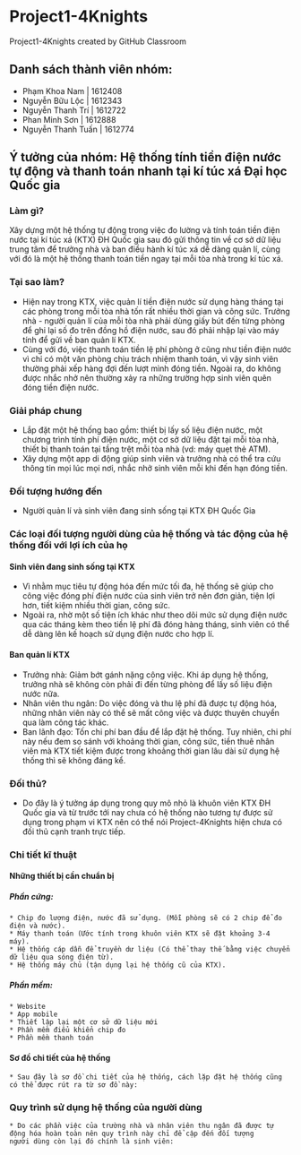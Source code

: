 # Project1-4Knights
Project1-4Knights created by GitHub Classroom

## Danh sách thành viên nhóm:
   * Phạm Khoa Nam | 1612408
   * Nguyễn Bữu Lộc | 1612343
   * Nguyễn Thanh Trí | 1612722
   * Phan Minh Sơn | 1612888
   * Nguyễn Thanh Tuấn | 1612774

## Ý tưởng của nhóm: Hệ thống tính tiền điện nước tự động và thanh toán nhanh tại kí túc xá Đại học Quốc gia

### Làm gì?
  Xây dựng một hệ thống tự động trong việc đo lường và tính toán tiền điện nước tại kí túc xá (KTX) ĐH Quốc gia
  sau đó gửi thông tin về cơ sở dữ liệu trung tâm để trưởng nhà và ban điều hành kí túc xá dễ dàng quản lí, cùng 
  với đó là một hệ thống thanh toán tiền ngay tại mỗi tòa nhà trong kí túc xá.

### Tại sao làm?
   * Hiện nay trong KTX, việc quản lí tiền điện nước sử dụng hàng tháng tại các phòng trong mỗi tòa nhà tốn rất nhiều
     thời gian và công sức. Trưởng nhà - người quản lí của mỗi tòa nhà phải dùng giấy bút đến từng phòng để ghi lại số
     đo trên đồng hồ điện nước, sau đó phải nhập lại vào máy tính để gửi về ban quản lí KTX.
   * Cùng với đó, việc thanh toán tiền lệ phí phòng ở cũng như tiền điện nước vì chỉ có một văn phòng chịu trách nhiệm
     thanh toán, vì vậy sinh viên thường phải xếp hàng đợi đến lượt mình đóng tiền. Ngoài ra, do không được nhắc nhở nên
     thường xảy ra những trường hợp sinh viên quên đóng tiền điện nước.
 
### Giải pháp chung
   * Lắp đặt một hệ thống bao gồm: thiết bị lấy số liệu điện nước, một chương trình tính phí điện nước, một cơ sở dữ liệu 
     đặt tại mỗi tòa nhà, thiết bị thanh toán tại tầng trệt mỗi tòa nhà (vd: máy quẹt thẻ ATM).
   * Xây dựng một app di động giúp sinh viên và trưởng nhà có thể tra cứu thông tin mọi lúc mọi nơi, nhắc nhở sinh viên mỗi
     khi đến hạn đóng tiền.
     
### Đối tượng hướng đến
   * Người quản lí và sinh viên đang sinh sống tại KTX ĐH Quốc Gia

### Các loại đối tượng người dùng của hệ thống và tác động của hệ thống đối với lợi ích của họ
 #### Sinh viên đang sinh sống tại KTX
   * Vì nhằm mục tiêu tự động hóa đến mức tối đa, hệ thống sẽ giúp cho công việc đóng phí điện nước của sinh viên trở nên đơn giản, tiện      lợi hơn, tiết kiệm nhiều thời gian, công sức.
   * Ngoài ra, nhờ một số tiện ích khác như theo dõi mức sử dụng điện nước qua các tháng kèm theo tiền lệ phí đã đóng hàng tháng, sinh        viên có thể dễ dàng lên kế hoạch sử dụng điện nước cho hợp lí.
 #### Ban quản lí KTX
   * Trưởng nhà: Giảm bớt gánh nặng công việc. Khi áp dụng hệ thống, trưởng nhà sẽ không còn phải đi đến từng phòng để lấy số liệu điện      nước nữa.
   * Nhân viên thu ngân: Do việc đóng và thu lệ phí đã được tự động hóa, những nhân viên này có thể sẽ mất công việc và được thuyên          chuyển qua làm công tác khác.
   * Ban lãnh đạo: Tốn chi phí ban đầu để lắp đặt hệ thống. Tuy nhiên, chi phí này nếu đem so sánh với khoảng thời gian, công sức, tiền      thuê nhân viên mà KTX tiết kiệm được trong khoảng thời gian lâu dài sử dụng hệ thống thì sẽ không đáng kể.

### Đối thủ?
   * Do đây là ý tưởng áp dụng trong quy mô nhỏ là khuôn viên KTX ĐH Quốc gia và từ trước tới nay chưa có hệ thống nào tương tự được sử      dụng trong phạm vi KTX nên có thể nói Project-4Knights hiện chưa có đối thủ cạnh tranh trực tiếp.

### Chi tiết kĩ thuật
 #### Những thiết bị cần chuẩn bị
  ##### Phần cứng:
    * Chip đo lượng điện, nước đã sử dụng. (Mỗi phòng sẽ có 2 chip để đo điện và nước).
    * Máy thanh toán (Ước tính trong khuôn viên KTX sẽ đặt khoảng 3-4 máy).
    * Hệ thống cáp dẫn để truyền dư liệu (Có thể thay thế bằng việc chuyển dữ liệu qua sóng điện từ).
    * Hệ thống máy chủ (tận dụng lại hệ thống cũ của KTX).
  ##### Phần mềm:
    * Website
    * App mobile
    * Thiết lập lại một cơ sở dữ liệu mới
    * Phần mềm điểu khiển chip đo
    * Phần mềm thanh toán 
 #### Sơ đồ chi tiết của hệ thống
    * Sau đây là sơ đồ chi tiết của hệ thống, cách lặp đặt hệ thống cũng có thể được rút ra từ sơ đồ này:
 
### Quy trình sử dụng hệ thống của người dùng
    * Do các phần việc của trường nhà và nhân viên thu ngân đã được tự động hóa hoàn toàn nên quy trình này chỉ để cập đến đối tượng           người dùng còn lại đó chính là sinh viên:

